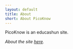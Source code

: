 ```yaml
---
layout: default
title: About
short: About PicoKnow
---
```

PicoKnow is an educashun site.


_About the site [here](site.html)._